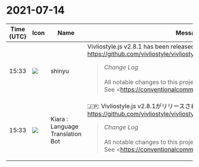 # 2021-07-14

|Time (UTC)|Icon|Name|Message|
|---|---|---|---|
|15:33|![](https://avatars.slack-edge.com/2018-04-27/354445776386_e258f5ed5ba887b08668_72.jpg)|shinyu|Vivliostyle.js v2.8.1 has been released‼️<br><https://github.com/vivliostyle/vivliostyle.js/blob/master/CHANGELOG.md><br><blockquote>*Change Log*<br><br>All notable changes to this project will be documented in this file.  <br>See <https://conventionalcommits.org|Conventional Commits> for commit guidelines.<br><br>*<https://github.com/vivliostyle/vivliostyle.js/compare/v2.8.0...v2.8.1|2.8.1> (2021-07-14)*<br>*Bug Fixes*<br><br>• inherited text-indent ignored after page/column break (<https://github.com/vivliostyle/vivliostyle.js/commit/32aba928339134d26a43103a007e1c52e2dd3aac|32aba92>), closes <https://github.com/vivliostyle/vivliostyle.js/issues/737|#737><br>• Problem on navigation to document URL without fragment from TOC (<https://github.com/vivliostyle/vivliostyle.js/commit/a948394535ef2a43d92be26aa479910219a700f2|a948394>), closes <https://github.com/vivliostyle/vivliostyle.js/issues/736|#736><br>• Text disappears at page break when footnote or page float is given on before pseudo element (<https://github.com/vivliostyle/vivliostyle.js/commit/d78a168a0b46091c05a85f02db3d8248e76c2e9e|d78a168>), closes <https://github.com/vivliostyle/vivliostyle.js/issues/740|#740><br>• typescript error TS2612: Property 'xxx' will overwrite the base property (<https://github.com/vivliostyle/vivliostyle.js/commit/e8c52eaefbeb56e6d7333bdb573376d580f272de|e8c52ea>)<br>• Unnecessary reformatting when resizing window (<https://github.com/vivliostyle/vivliostyle.js/commit/51e2f995336343993adbdeda27a42a827b687fa4|51e2f99>), closes <https://github.com/vivliostyle/vivliostyle.js/issues/743|#743><br><br>*<https://github.com/vivliostyle/vivliostyle.js/compare/v2.7.0...v2.8.0|2.8.0> (2021-04-16)*<br>*Bug Fixes*<br><br>• Failed to fetch documents when pub-manifest file has no file name extension (<https://github.com/vivliostyle/vivliostyle.js/commit/7fd2e157af034c50f120658c182510ca66374949|7fd2e15>)<br>• InvalidNodeTypeError: Failed to execute 'setStartBefore' on 'Range': the given Node has no parent (<https://github.com/vivliostyle/vivliostyle.js/commit/836b64cd82e56dc391b3fa814ada256a2dadde2e|836b64c>), closes <https://github.com/vivliostyle/vivliostyle.js/issues/715|#715><br>• Stops with error when CSS property value calc() has invalid expression (<https://github.com/vivliostyle/vivliostyle.js/commit/61001a24abd7e327c34d1c52a834edf09b65f015|61001a2>), closes <https://github.com/vivliostyle/vivliostyle.js/issues/717|#717><br>• Stops with InvalidCharacterError: Failed to execute 'setAttribute' on 'Element' (<https://github.com/vivliostyle/vivliostyle.js/commit/f0253fa8744af1111b84dc1766cf15e5db7c95af|f0253fa>), closes <https://github.com/vivliostyle/vivliostyle.js/issues/718|#718><br>• target-counter and forced page break caused layout problems (<https://github.com/vivliostyle/vivliostyle.js/commit/377eaf9da2d55c85ceee0814d553c3b3ee3ed83f|377eaf9>), closes <https://github.com/vivliostyle/vivliostyle.js/issues/722|#722><br>• The ::first-letter pseudo-element not applied when a newline is preceding the first letter (<https://github.com/vivliostyle/vivliostyle.js/commit/546ed7449c4c5e3fd187b07de6efbab54f5123e9|546ed74>), closes <https://github.com/vivliostyle/vivliostyle.js/issues/716|#716><br>• TOC panel should not have a whole document in web publication (<https://github.com/vivliostyle/vivliostyle.js/commit/d95043b23f3a349875c520b53e957e8730f781d3|d95043b>), closes <https://github.com/vivliostyle/vivliostyle.js/issues/720|#720><br><br>*Features*<br><br>• support :blank page selector (<https://github.com/vivliostyle/vivliostyle.js/commit/7145f7631b58f9677c016b36cd57c8d2a268a469|7145f76>), closes <https://github.com/vivliostyle/vivliostyle.js/issues/428|#428><br><br>*<https://github.com/vivliostyle/vivliostyle.js/compare/v2.6.2...v2.7.0|2.7.0> (2021-04-07)*<br>*Features*<br><br>• add paper sizes (<https://github.com/vivliostyle/vivliostyle.js/commit/245e39a32c801701e1d30decb574407c99a8347c|245e39a>)<br>• support named pages (<https://github.com/vivliostyle/vivliostyle.js/commit/9fba2ebb0c20fd926dc422165b139985621e4934|9fba2eb>), closes <https://github.com/vivliostyle/vivliostyle.js/issues/425|#425><br><br>*<https://github.com/vivliostyle/vivliostyle.js/compare/v2.6.1...v2.6.2|2.6.2> (2021-03-25)*<br>*Bug Fixes*<br><br>• Failed to load documents from URL that contains "%26" or "%3F" etc. (<https://github.com/vivliostyle/vivliostyle.js/commit/c7da706c7bdaeaf9848472284ff9303defe9e1d8|c7da706>), closes <https://github.com/vivliostyle/vivliostyle.js/issues/711|#711><br>• TypeError: Cannot read property 'anchorSlot' of undefined (<https://github.com/vivliostyle/vivliostyle.js/commit/1625c810625999bedc28f53514c1fa11d2b539d1|1625c81>), closes <https://github.com/vivliostyle/vivliostyle.js/issues/712|#712><br><br>*<https://github.com/vivliostyle/vivliostyle.js/compare/v2.6.0...v2.6.1|2.6.1> (2021-03-23)*<br>*Bug Fixes*<br><br>• Minimum font size setting in Chrome causes ruby font size problem (<https://github.com/vivliostyle/vivliostyle.js/commit/5e52c6fb8a581405d96ba5ff1165e9e01823308b|5e52c6f>), closes <https://github.com/vivliostyle/vivliostyle.js/issues/673|#673><br><br>*<https://github.com/vivliostyle/vivliostyle.js/compare/v2.5.2...v2.6.0|2.6.0> (2021-03-14)*<br>*Bug Fixes*<br><br>• *core:* Footnotes may cause "TypeError: Cannot read property 'styler' of null" (<https://github.com/vivliostyle/vivliostyle.js/commit/fbce3c709b9b76a1833af54a9dd68a620ae1b9f3|fbce3c7>), closes <https://github.com/vivliostyle/vivliostyle.js/issues/707|#707><br>• *core:* Stops with "TypeError: Cannot read property 'toLowerCase' of undefined" (<https://github.com/vivliostyle/vivliostyle.js/commit/38548abd013914c1bdf78d5dbcccb68ed9c043ee|38548ab>), closes <https://github.com/vivliostyle/vivliostyle.js/issues/706|#706><br><br>*Features*<br><br>• *viewer:* Add Print button and improve Settings menu (<https://github.com/vivliostyle/vivliostyle.js/commit/7a98a6eed2b3a97c0f696bd44d05d4f27ce772a0|7a98a6e>)<br>• *viewer:* MathJax config update: use default scale and margin settings (<https://github.com/vivliostyle/vivliostyle.js/commit/0bedbbe7d4dd9ef2a19b4ff31b83660d140e8fd1|0bedbbe>), closes <https://github.com/vivliostyle/vivliostyle.js/issues/593|#593><br>• *viewer:* Set coreViewer to the window object to allow other program to control the viewer (<https://github.com/vivliostyle/vivliostyle.js/commit/db47cefab875d16d6a8d7d70a6acf2c300bf581d|db47cef>)<br><br>*<https://github.com/vivliostyle/vivliostyle.js/compare/v2.5.1...v2.5.2|2.5.2> (2021-03-05)*<br>*Bug Fixes*<br><br>• *core:* Hang-up with footnote or page float on pseudo elements (<https://github.com/vivliostyle/vivliostyle.js/commit/cf324d404922b01f19e5fd675874fb4aad7ef593|cf324d4>), closes <https://github.com/vivliostyle/vivliostyle.js/issues/703|#703><br><br>*<https://github.com/vivliostyle/vivliostyle.js/compare/v2.5.0...v2.5.1|2.5.1> (2021-02-28)*<br>*Bug Fixes*<br><br>• *core:* Wrong page counter value when page counter is reset in the previous doc (<https://github.com/vivliostyle/vivliostyle.js/commit/a4d9e185aae96407be217d3505706216582dd0d8|a4d9e18>), closes <https://github.com/vivliostyle/vivliostyle.js/issues/701|#701><br><br>*<https://github.com/vivliostyle/vivliostyle.js/compare/v2.5.0-pre.0...v2.5.0|2.5.0> (2021-02-26)*<br>*Features*<br><br>• *core:* Support the :nth() page selector (<https://github.com/vivliostyle/vivliostyle.js/commit/ad6f3e9c788425097c7be3443b2032733c32cdb4|ad6f3e9>), closes <https://github.com/vivliostyle/vivliostyle.js/issues/667|#667><br><br>*<https://github.com/vivliostyle/vivliostyle.js/compare/v2.4.2...v2.5.0-pre.0|2.5.0-pre.0> (2021-02-23)*<br>*Bug Fixes*<br><br>• *core:* spread break at beginning of a document does not work properly (<https://github.com/vivliostyle/vivliostyle.js/commit/f1208bf8d4a542970fdca64a0ff99679064715a7|f1208bf>), closes <https://github.com/vivliostyle/vivliostyle.js/issues/666|#666><br>• *core:* Missing source map (<https://github.com/vivliostyle/vivliostyle.js/commit/f8add2bc50b4a333c1d62806675adfa05eb3b61e|f8add2b>), closes <https://github.com/vivliostyle/vivliostyle.js/issues/695|#695><br><br>*Features*<br><br>• *viewer:* Configuration flags (<https://github.com/vivliostyle/vivliostyle.js/commit/2073f28cad3a04b379bbe42555e3b0c3f90ecd49|2073f28>), closes <https://github.com/vivliostyle/vivliostyle.js/issues/692|#692><br><br>*<https://github.com/vivliostyle/vivl…</blockquote>|
|15:33|![](https://avatars.slack-edge.com/2021-08-02/2324149410423_2aa7423c4133ecb9f168_72.png)|Kiara : Language Translation Bot|🇯🇵: Vivliostyle.js v2.8.1がリリースされました：bangbang：<br><https://github.com/vivliostyle/vivliostyle.js/blob/master/CHANGELOG.md><br><blockquote>*Change Log*<br><br>All notable changes to this project will be documented in this file.  <br>See <https://conventionalcommits.org|Conventional Commits> for commit guidelines.<br><br>*<https://github.com/vivliostyle/vivliostyle.js/compare/v2.8.0...v2.8.1|2.8.1> (2021-07-14)*<br>*Bug Fixes*<br><br>• inherited text-indent ignored after page/column break (<https://github.com/vivliostyle/vivliostyle.js/commit/32aba928339134d26a43103a007e1c52e2dd3aac|32aba92>), closes <https://github.com/vivliostyle/vivliostyle.js/issues/737|#737><br>• Problem on navigation to document URL without fragment from TOC (<https://github.com/vivliostyle/vivliostyle.js/commit/a948394535ef2a43d92be26aa479910219a700f2|a948394>), closes <https://github.com/vivliostyle/vivliostyle.js/issues/736|#736><br>• Text disappears at page break when footnote or page float is given on before pseudo element (<https://github.com/vivliostyle/vivliostyle.js/commit/d78a168a0b46091c05a85f02db3d8248e76c2e9e|d78a168>), closes <https://github.com/vivliostyle/vivliostyle.js/issues/740|#740><br>• typescript error TS2612: Property 'xxx' will overwrite the base property (<https://github.com/vivliostyle/vivliostyle.js/commit/e8c52eaefbeb56e6d7333bdb573376d580f272de|e8c52ea>)<br>• Unnecessary reformatting when resizing window (<https://github.com/vivliostyle/vivliostyle.js/commit/51e2f995336343993adbdeda27a42a827b687fa4|51e2f99>), closes <https://github.com/vivliostyle/vivliostyle.js/issues/743|#743><br><br>*<https://github.com/vivliostyle/vivliostyle.js/compare/v2.7.0...v2.8.0|2.8.0> (2021-04-16)*<br>*Bug Fixes*<br><br>• Failed to fetch documents when pub-manifest file has no file name extension (<https://github.com/vivliostyle/vivliostyle.js/commit/7fd2e157af034c50f120658c182510ca66374949|7fd2e15>)<br>• InvalidNodeTypeError: Failed to execute 'setStartBefore' on 'Range': the given Node has no parent (<https://github.com/vivliostyle/vivliostyle.js/commit/836b64cd82e56dc391b3fa814ada256a2dadde2e|836b64c>), closes <https://github.com/vivliostyle/vivliostyle.js/issues/715|#715><br>• Stops with error when CSS property value calc() has invalid expression (<https://github.com/vivliostyle/vivliostyle.js/commit/61001a24abd7e327c34d1c52a834edf09b65f015|61001a2>), closes <https://github.com/vivliostyle/vivliostyle.js/issues/717|#717><br>• Stops with InvalidCharacterError: Failed to execute 'setAttribute' on 'Element' (<https://github.com/vivliostyle/vivliostyle.js/commit/f0253fa8744af1111b84dc1766cf15e5db7c95af|f0253fa>), closes <https://github.com/vivliostyle/vivliostyle.js/issues/718|#718><br>• target-counter and forced page break caused layout problems (<https://github.com/vivliostyle/vivliostyle.js/commit/377eaf9da2d55c85ceee0814d553c3b3ee3ed83f|377eaf9>), closes <https://github.com/vivliostyle/vivliostyle.js/issues/722|#722><br>• The ::first-letter pseudo-element not applied when a newline is preceding the first letter (<https://github.com/vivliostyle/vivliostyle.js/commit/546ed7449c4c5e3fd187b07de6efbab54f5123e9|546ed74>), closes <https://github.com/vivliostyle/vivliostyle.js/issues/716|#716><br>• TOC panel should not have a whole document in web publication (<https://github.com/vivliostyle/vivliostyle.js/commit/d95043b23f3a349875c520b53e957e8730f781d3|d95043b>), closes <https://github.com/vivliostyle/vivliostyle.js/issues/720|#720><br><br>*Features*<br><br>• support :blank page selector (<https://github.com/vivliostyle/vivliostyle.js/commit/7145f7631b58f9677c016b36cd57c8d2a268a469|7145f76>), closes <https://github.com/vivliostyle/vivliostyle.js/issues/428|#428><br><br>*<https://github.com/vivliostyle/vivliostyle.js/compare/v2.6.2...v2.7.0|2.7.0> (2021-04-07)*<br>*Features*<br><br>• add paper sizes (<https://github.com/vivliostyle/vivliostyle.js/commit/245e39a32c801701e1d30decb574407c99a8347c|245e39a>)<br>• support named pages (<https://github.com/vivliostyle/vivliostyle.js/commit/9fba2ebb0c20fd926dc422165b139985621e4934|9fba2eb>), closes <https://github.com/vivliostyle/vivliostyle.js/issues/425|#425><br><br>*<https://github.com/vivliostyle/vivliostyle.js/compare/v2.6.1...v2.6.2|2.6.2> (2021-03-25)*<br>*Bug Fixes*<br><br>• Failed to load documents from URL that contains "%26" or "%3F" etc. (<https://github.com/vivliostyle/vivliostyle.js/commit/c7da706c7bdaeaf9848472284ff9303defe9e1d8|c7da706>), closes <https://github.com/vivliostyle/vivliostyle.js/issues/711|#711><br>• TypeError: Cannot read property 'anchorSlot' of undefined (<https://github.com/vivliostyle/vivliostyle.js/commit/1625c810625999bedc28f53514c1fa11d2b539d1|1625c81>), closes <https://github.com/vivliostyle/vivliostyle.js/issues/712|#712><br><br>*<https://github.com/vivliostyle/vivliostyle.js/compare/v2.6.0...v2.6.1|2.6.1> (2021-03-23)*<br>*Bug Fixes*<br><br>• Minimum font size setting in Chrome causes ruby font size problem (<https://github.com/vivliostyle/vivliostyle.js/commit/5e52c6fb8a581405d96ba5ff1165e9e01823308b|5e52c6f>), closes <https://github.com/vivliostyle/vivliostyle.js/issues/673|#673><br><br>*<https://github.com/vivliostyle/vivliostyle.js/compare/v2.5.2...v2.6.0|2.6.0> (2021-03-14)*<br>*Bug Fixes*<br><br>• *core:* Footnotes may cause "TypeError: Cannot read property 'styler' of null" (<https://github.com/vivliostyle/vivliostyle.js/commit/fbce3c709b9b76a1833af54a9dd68a620ae1b9f3|fbce3c7>), closes <https://github.com/vivliostyle/vivliostyle.js/issues/707|#707><br>• *core:* Stops with "TypeError: Cannot read property 'toLowerCase' of undefined" (<https://github.com/vivliostyle/vivliostyle.js/commit/38548abd013914c1bdf78d5dbcccb68ed9c043ee|38548ab>), closes <https://github.com/vivliostyle/vivliostyle.js/issues/706|#706><br><br>*Features*<br><br>• *viewer:* Add Print button and improve Settings menu (<https://github.com/vivliostyle/vivliostyle.js/commit/7a98a6eed2b3a97c0f696bd44d05d4f27ce772a0|7a98a6e>)<br>• *viewer:* MathJax config update: use default scale and margin settings (<https://github.com/vivliostyle/vivliostyle.js/commit/0bedbbe7d4dd9ef2a19b4ff31b83660d140e8fd1|0bedbbe>), closes <https://github.com/vivliostyle/vivliostyle.js/issues/593|#593><br>• *viewer:* Set coreViewer to the window object to allow other program to control the viewer (<https://github.com/vivliostyle/vivliostyle.js/commit/db47cefab875d16d6a8d7d70a6acf2c300bf581d|db47cef>)<br><br>*<https://github.com/vivliostyle/vivliostyle.js/compare/v2.5.1...v2.5.2|2.5.2> (2021-03-05)*<br>*Bug Fixes*<br><br>• *core:* Hang-up with footnote or page float on pseudo elements (<https://github.com/vivliostyle/vivliostyle.js/commit/cf324d404922b01f19e5fd675874fb4aad7ef593|cf324d4>), closes <https://github.com/vivliostyle/vivliostyle.js/issues/703|#703><br><br>*<https://github.com/vivliostyle/vivliostyle.js/compare/v2.5.0...v2.5.1|2.5.1> (2021-02-28)*<br>*Bug Fixes*<br><br>• *core:* Wrong page counter value when page counter is reset in the previous doc (<https://github.com/vivliostyle/vivliostyle.js/commit/a4d9e185aae96407be217d3505706216582dd0d8|a4d9e18>), closes <https://github.com/vivliostyle/vivliostyle.js/issues/701|#701><br><br>*<https://github.com/vivliostyle/vivliostyle.js/compare/v2.5.0-pre.0...v2.5.0|2.5.0> (2021-02-26)*<br>*Features*<br><br>• *core:* Support the :nth() page selector (<https://github.com/vivliostyle/vivliostyle.js/commit/ad6f3e9c788425097c7be3443b2032733c32cdb4|ad6f3e9>), closes <https://github.com/vivliostyle/vivliostyle.js/issues/667|#667><br><br>*<https://github.com/vivliostyle/vivliostyle.js/compare/v2.4.2...v2.5.0-pre.0|2.5.0-pre.0> (2021-02-23)*<br>*Bug Fixes*<br><br>• *core:* spread break at beginning of a document does not work properly (<https://github.com/vivliostyle/vivliostyle.js/commit/f1208bf8d4a542970fdca64a0ff99679064715a7|f1208bf>), closes <https://github.com/vivliostyle/vivliostyle.js/issues/666|#666><br>• *core:* Missing source map (<https://github.com/vivliostyle/vivliostyle.js/commit/f8add2bc50b4a333c1d62806675adfa05eb3b61e|f8add2b>), closes <https://github.com/vivliostyle/vivliostyle.js/issues/695|#695><br><br>*Features*<br><br>• *viewer:* Configuration flags (<https://github.com/vivliostyle/vivliostyle.js/commit/2073f28cad3a04b379bbe42555e3b0c3f90ecd49|2073f28>), closes <https://github.com/vivliostyle/vivliostyle.js/issues/692|#692><br><br>*<https://github.com/vivliostyle/vivl…</blockquote>|
